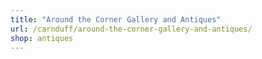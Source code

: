 ```yaml
---
title: "Around the Corner Gallery and Antiques"
url: /carnduff/around-the-corner-gallery-and-antiques/
shop: antiques
---
```

